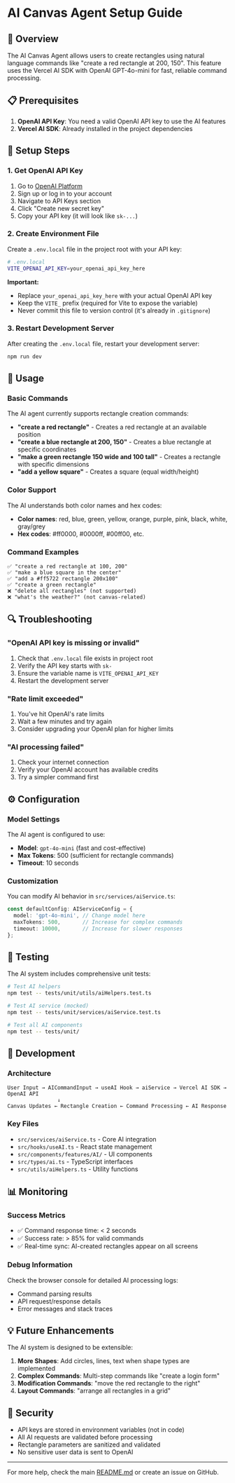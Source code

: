 # AI Canvas Agent Setup Guide

## 🤖 Overview

The AI Canvas Agent allows users to create rectangles using natural language commands like "create a red rectangle at 200, 150". This feature uses the Vercel AI SDK with OpenAI GPT-4o-mini for fast, reliable command processing.

## 📋 Prerequisites

1. **OpenAI API Key**: You need a valid OpenAI API key to use the AI features
2. **Vercel AI SDK**: Already installed in the project dependencies

## 🔧 Setup Steps

### 1. Get OpenAI API Key

1. Go to [OpenAI Platform](https://platform.openai.com/api-keys)
2. Sign up or log in to your account
3. Navigate to API Keys section
4. Click "Create new secret key"
5. Copy your API key (it will look like `sk-...`)

### 2. Create Environment File

Create a `.env.local` file in the project root with your API key:

```bash
# .env.local
VITE_OPENAI_API_KEY=your_openai_api_key_here
```

**Important:**
- Replace `your_openai_api_key_here` with your actual OpenAI API key
- Keep the `VITE_` prefix (required for Vite to expose the variable)
- Never commit this file to version control (it's already in `.gitignore`)

### 3. Restart Development Server

After creating the `.env.local` file, restart your development server:

```bash
npm run dev
```

## 🎯 Usage

### Basic Commands

The AI agent currently supports rectangle creation commands:

- **"create a red rectangle"** - Creates a red rectangle at an available position
- **"create a blue rectangle at 200, 150"** - Creates a blue rectangle at specific coordinates
- **"make a green rectangle 150 wide and 100 tall"** - Creates a rectangle with specific dimensions
- **"add a yellow square"** - Creates a square (equal width/height)

### Color Support

The AI understands both color names and hex codes:

- **Color names**: red, blue, green, yellow, orange, purple, pink, black, white, gray/grey
- **Hex codes**: #ff0000, #0000ff, #00ff00, etc.

### Command Examples

```
✅ "create a red rectangle at 100, 200"
✅ "make a blue square in the center"  
✅ "add a #ff5722 rectangle 200x100"
✅ "create a green rectangle"
❌ "delete all rectangles" (not supported)
❌ "what's the weather?" (not canvas-related)
```

## 🔍 Troubleshooting

### "OpenAI API key is missing or invalid"

1. Check that `.env.local` file exists in project root
2. Verify the API key starts with `sk-`
3. Ensure the variable name is `VITE_OPENAI_API_KEY`
4. Restart the development server

### "Rate limit exceeded"

1. You've hit OpenAI's rate limits
2. Wait a few minutes and try again
3. Consider upgrading your OpenAI plan for higher limits

### "AI processing failed"

1. Check your internet connection
2. Verify your OpenAI account has available credits
3. Try a simpler command first

## ⚙️ Configuration

### Model Settings

The AI agent is configured to use:
- **Model**: `gpt-4o-mini` (fast and cost-effective)
- **Max Tokens**: 500 (sufficient for rectangle commands)
- **Timeout**: 10 seconds

### Customization

You can modify AI behavior in `src/services/aiService.ts`:

```typescript
const defaultConfig: AIServiceConfig = {
  model: 'gpt-4o-mini', // Change model here
  maxTokens: 500,       // Increase for complex commands
  timeout: 10000,       // Increase for slower responses
};
```

## 🧪 Testing

The AI system includes comprehensive unit tests:

```bash
# Test AI helpers
npm test -- tests/unit/utils/aiHelpers.test.ts

# Test AI service (mocked)
npm test -- tests/unit/services/aiService.test.ts

# Test all AI components
npm test -- tests/unit/
```

## 🚀 Development

### Architecture

```
User Input → AICommandInput → useAI Hook → aiService → Vercel AI SDK → OpenAI API
                ↓
Canvas Updates ← Rectangle Creation ← Command Processing ← AI Response
```

### Key Files

- `src/services/aiService.ts` - Core AI integration
- `src/hooks/useAI.ts` - React state management
- `src/components/features/AI/` - UI components
- `src/types/ai.ts` - TypeScript interfaces
- `src/utils/aiHelpers.ts` - Utility functions

## 📊 Monitoring

### Success Metrics

- ✅ Command response time: < 2 seconds
- ✅ Success rate: > 85% for valid commands
- ✅ Real-time sync: AI-created rectangles appear on all screens

### Debug Information

Check the browser console for detailed AI processing logs:
- Command parsing results
- API request/response details
- Error messages and stack traces

## 💡 Future Enhancements

The AI system is designed to be extensible:

1. **More Shapes**: Add circles, lines, text when shape types are implemented
2. **Complex Commands**: Multi-step commands like "create a login form"
3. **Modification Commands**: "move the red rectangle to the right"
4. **Layout Commands**: "arrange all rectangles in a grid"

## 🔐 Security

- API keys are stored in environment variables (not in code)
- All AI requests are validated before processing
- Rectangle parameters are sanitized and validated
- No sensitive user data is sent to OpenAI

---

For more help, check the main [README.md](./README.md) or create an issue on GitHub.
